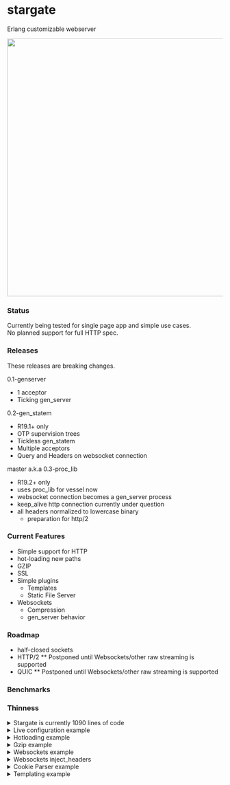 # stargate
Erlang customizable webserver

<img src="http://i.imgur.com/8vmU7W4.jpg" width="960" height="600" />

### Status
Currently being tested for single page app and simple use cases.  
No planned support for full HTTP spec.  

### Releases
These releases are breaking changes.  
  
0.1-genserver  
  - 1 acceptor 
  - Ticking gen_server

0.2-gen_statem
  - R19.1+ only
  - OTP supervision trees
  - Tickless gen_statem
  - Multiple acceptors
  - Query and Headers on websocket connection

master a.k.a 0.3-proc_lib
  - R19.2+ only
  - uses proc_lib for vessel now
  - websocket connection becomes a gen_server process
  - keep_alive http connection currently under question
  - all headers normalized to lowercase binary
    - preparation for http/2
    

### Current Features
- Simple support for HTTP  
- hot-loading new paths  
- GZIP
- SSL  
- Simple plugins
  - Templates
  - Static File Server
- Websockets  
  - Compression  
  - gen_server behavior

### Roadmap
- half-closed sockets  
- HTTP/2   ** Postponed until Websockets/other raw streaming is supported    
- QUIC     ** Postponed until Websockets/other raw streaming is supported  

### Benchmarks

### Thinness
<details>
<summary>Stargate is currently 1090 lines of code</summary>  
```
git ls-files | grep -P ".*(erl|hrl)" | xargs wc -l

    8 src/app/stargate_app.erl

   11 src/handler/handler_redirect_https.erl
   12 src/handler/handler_wildcard.erl
   23 src/handler/handler_wildcard_ws.erl

   11 src/plugin/stargate_plugin.erl
   82 src/plugin/stargate_static_file.erl

  161 src/proto/proto_http.erl
  165 src/proto/proto_ws.erl

   36 src/logic_chain/http_chain.erl
   37 src/logic_chain/ws_chain.erl

   49 src/global.hrl

  113 src/stargate.erl
   40 src/stargate_acceptor.erl
   25 src/stargate_acceptor_sup.erl
   65 src/stargate_child.erl
   37 src/stargate_sup.erl
  215 src/stargate_vessel.erl

 1090 total

```
</details> 
 

### Example
<details>
<summary>Basic example</summary>
```erlang

%Listen on all interfaces for any non-ssl request /w websocket on port 8000
% SSL requests on port 8443  ./priv/cert.pem   ./priv/key.pem  

stargate:launch_demo().
```
</details>

<details>
<summary>Live configuration example</summary>
   
```erlang

{ok, _} = application:ensure_all_started(stargate),

{ok, HttpPid} = stargate:warp_in(
  #{
      port=> 80, 
      ip=> {0,0,0,0},
      listen_args=> [{nodelay, false}],
      hosts=> #{
          {http, "public.templar-archive.aiur"}=> {templar_archive_public, #{}},
          {http, "*"}=> {handler_redirect_https, #{}},
      }
  }
),

WSCompress = #{window_bits=> 15, level=>best_speed, mem_level=>8, strategy=>default},
{ok, HttpsPid} = stargate:warp_in(
  #{
      port=> 443,
      ip=> {0,0,0,0},
      listen_args=> [{nodelay, false}],
      ssl_opts=> [
          {certfile, "./priv/lets-encrypt-cert.pem"},
          {keyfile, "./priv/lets-encrypt-key.pem"},

          {cacertfile, "./priv/lets-encrypt-x3-cross-signed.pem"}
      ],
      hosts=> #{
          {http, "templar-archive.aiur"}=> {templar_archive, #{}},
          {http, "www.templar-archive.aiur"}=> {templar_archive, #{}},

          {http, "research.templar-archive.aiur"}=> {templar_archive_research, #{}},

          {ws, {"ws.templar-archive.aiur", "/emitter"}}=> 
              {ws_emitter, #{compress=> WSCompress}},
          {ws, {"ws.templar-archive.aiur", "/transmission"}}=> 
              {ws_transmission, #{compress=> WSCompress}}
      }
  }
).

-module(templar_archive_public).
-compile(export_all).

http('GET', Path, Query, Headers, Body, S) ->
    stargate_plugin:serve_static(<<"./priv/public/">>, Path, Headers, S).


-module(templar_archive).
-compile(export_all).

http('GET', <<"/">>, Query, Headers, Body, S) ->
    Socket = maps:get(socket, S),
    {ok, {SourceAddr, _}} = ?TRANSPORT_PEERNAME(Socket),

    SourceIp = unicode:characters_to_binary(inet:ntoa(SourceAddr)),
    Resp =  <<"Welcome to the templar archives ", SourceIp/binary>>,
    {200, #{}, Resp, S}
    .


-module(templar_archive_research).
-compile(export_all).

http('GET', Path, Query, #{'Cookie':= <<"power_overwhelming">>}, Body, S) ->
    stargate_plugin:serve_static(<<"./priv/research/">>, Path, Headers, S);

http('GET', Path, Query, Headers, Body, S) ->
    Resp =  <<"Access Denied">>,
    {200, #{}, Resp, S}.


-module(ws_emitter).
-behavior(gen_server).
-compile(export_all).

handle_cast(_Message, S) -> {noreply, S}.
handle_call(_Message, _From, S) -> {reply, ok, S}.
code_change(_OldVersion, S, _Extra) -> {ok, S}. 

start_link(Params) -> gen_server:start_link(?MODULE, Params, []).

init({ParentPid, Query, Headers, State}) ->
    %If we dont trap_exit plus catch 'EXIT' we cant have terminate called, up to you
    process_flag(trap_exit, true),

    {ok, State#{parent=> ParentPid}}.

terminate(Reason, _S) -> 
    io:format("~p:~n disconnect~n ~p~n", [?MODULE, Reason]).

handle_info({'EXIT', _, _Reason}, D) ->
    {stop, {shutdown, got_exit_signal}, D};



handle_info({text, Bin}, S=#{parent:= ParentPid}) ->
    ParentPid ! {ws_send, {bin, <<"hello">>}},
    ParentPid ! {ws_send, {bin_compress, <<"hello compressed">>}},
    {noreply, S};

handle_info({bin, Bin}, S) ->
    io:format("~p:~n Got bin~n ~p~n", [?MODULE, Bin]),
    ParentPid ! {ws_send, {text, <<"a websocket text msg">>}},
    ParentPid ! {ws_send, {text_compress, <<"a websocket text msg compressed">>}},
    {noreply, S};

handle_info(Message, S) -> 
    io:format("~p:~n Unhandled handle_info~n ~p~n ~p~n", [?MODULE, Message, S]),
    {noreply, S}.

```
</details>  
  
<details>
<summary>Hotloading example</summary>

```erlang
%Pid gotten from return value of warp_in/[1,2].

stargate:update_params(HttpsPid, #{
  hosts=> #{ 
      {http, <<"new_quarters.templar-archive.aiur">>}=> {new_quarters, #{}}
  }, 
  ssl_opts=> [
      {certfile, "./priv/new_cert.pem"},
      {keyfile, "./priv/new_key.pem"}
  ]
})
```
</details>  
  
<details>
<summary>Gzip example</summary>

```erlang
Headers = #{'Accept-Encoding'=> <<"gzip">>, <<"ETag">>=> <<"12345">>},
S = old_state,
{ReplyCode, ReplyHeaders, ReplyBody, NewState} = 
    stargate_plugin:serve_static(<<"./priv/website/">>, <<"index.html">>, Headers, S),

ReplyCode = 200,
ReplyHeaders = #{<<"Content-Encoding">>=> <<"gzip">>, <<"ETag">>=> <<"54321">>},
```
</details>

<details>
<summary>Websockets example</summary>  
  
Keep-alives are sent from server automatically  
Defaults are in global.hrl  
Max sizes protect vs DDOS  
  
Keep in mind that encoding/decoding json + websocket frames produces alot of eheap_allocs; fragmenting the process heap beyond possible GC cleanup. Make sure to do these operations inside the stargate_vessel process itself or a temporary process.  You greatly risk crashing the entire beam VM otherwise due to it not being able to allocate anymore eheap.  
  
Using max_heap_size erl vm arg can somewhat remedy this problem.



```erlang
-module(ws_transmission).
-behavior(gen_server).
-compile(export_all).

handle_cast(_Message, S) -> {noreply, S}.
handle_call(_Message, _From, S) -> {reply, ok, S}.
code_change(_OldVersion, S, _Extra) -> {ok, S}. 

start_link(Params) -> gen_server:start_link(?MODULE, Params, []).

init({ParentPid, Query, Headers, State}) ->
    %If we dont trap_exit plus catch 'EXIT' we cant have terminate called, up to you
    process_flag(trap_exit, true),

    Cookies = maps:get(<<"cookie">>, Headers, undefined),
    case Cookies of
        <<"token=mysecret">> -> {ok, State#{parent=> ParentPid}};
        _ -> ignore
    end.

terminate(Reason, _S) -> 
    io:format("~p:~n disconnect~n ~p~n", [?MODULE, Reason]).

handle_info({'EXIT', _, _Reason}, D) ->
    {stop, {shutdown, got_exit_signal}, D};



handle_info({text, Bin}, S=#{parent:= ParentPid}) ->
    ParentPid ! {ws_send, {bin, <<"hello">>}},
    ParentPid ! {ws_send, {bin_compress, <<"hello compressed">>}},
    {noreply, S};

handle_info({bin, Bin}, S) ->
    io:format("~p:~n Got bin~n ~p~n", [?MODULE, Bin]),
    ParentPid ! {ws_send, {text, "a websocket text list"}},
    ParentPid ! {ws_send, {text, <<"a websocket text bin">>}},
    ParentPid ! {ws_send, {text_compress, <<"a websocket text msg compressed">>}},
    {noreply, S};

handle_info(Message, S) -> 
    io:format("~p:~n Unhandled handle_info~n ~p~n ~p~n", [?MODULE, Message, S]),
    {noreply, S}.
```

```javascript

//Chrome javascript WS example:
var socket = new WebSocket("ws://127.0.0.1:8000");
socket.send("Hello Mike");
```
</details>

<details>
<summary>Websockets inject_headers</summary>  
  
Sometimes we need to send back custom headers in the
handshake. We can now add an inject_headers param (which
is a map) to the site definition.

```erlang
NoVNCServer = #{
    port=> 5600, ip=> {0,0,0,0},
    hosts=> #{
        {ws, {"localhost:5000", "/websockify"}}=> {handler_panel_vnc, #{
            inject_headers=> #{<<"Sec-WebSocket-Protocol">>=> <<"binary">>}
        }}
    }
}
```
</details>

<details>
<summary>Cookie Parser example</summary>  
```erlang
Map = stargate_plugin:cookie_parse(<<"token=mysecret; other_stuff=some_other_thing">>)
```
</details>

<details>
<summary>Templating example</summary>  
  
Basic templating system uses the default regex of "<%=(.*?)%>" to pull out captures from a binary.

For example writing html like:

```html
<li class='my-nav-list <%= case :category of <<\"index\">>-> 'my-nav-list-active'; _-> '' end. %>'>
  <a href='/' class='link'>
    <span class='act'>Home</span>
    <span class='hov'>Home</span>
  </a>
</li>
```

You can now do:

```erlang
KeyValue = #{category=> <<"index">>},
TransformedBin = stargate_plugin:template(HtmlBin, KeyValue).
```

The return is the evaluation of the expressions between the match with the :terms substituted.

You may pass your own regex to match against using stargate_plugin:template/3:

```erlang
stargate_plugin:template("{{(.*?)}}", HtmlBin, KeyValue).
```
</details>
